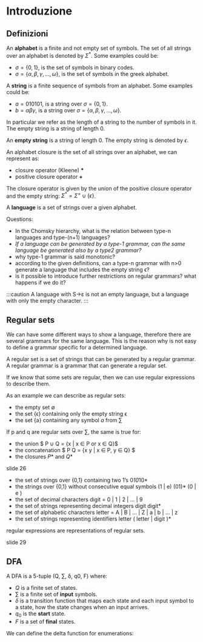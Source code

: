 # Introduzione
<!-- lezione 1 - 2023-02-28 slide 001-024 -->

## Definizioni

An **alphabet** is a finite and not empty set of symbols. The set of all strings over an alphabet is denoted by $Σ^*$. Some examples could be:

- $\sigma = \{0, 1\}$, is the set of symbols in binary codes.
- $\sigma = \{α, β, γ, ..., ω\}$, is the set of symbols in the greek alphabet.

A **string** is a finite sequence of symbols from an alphabet. Some examples could be:

- $a = 010101$, is a string over $\sigma = \{0, 1\}$.
- $b = αβγ$, is a string over $\sigma = \{α, β, γ, ..., ω\}$.

In particular we refer as the length of a string to the number of symbols in it. The empty string is a string of length 0.

An **empty string** is a string of length 0. The empty string is denoted by $\epsilon$.

An alphabet closure is the set of all strings over an alphabet, we can represent as:

- closure operator (Kleene) __*__
- positive closure operator __+__

The closure operator is given by the union of the positive closure operator and the empty string: $Σ^* = Σ^+ \cup \{\epsilon\}$.

A **language** is a set of strings over a given alphabet.


<!-- lezione 2 . 2023-03-02 slide xxx-yyy -->

Questions:

- In the Chomsky hierarchy, what is the relation between type-n languages and type-(n+1) languages?
- _If a language can be generated by a type-1 grammar, can the same language be generated also by a type2 grammar?_ 
- why type-1 grammar is said monotonic?
- according to the given definitions, can a type-n grammar with n>0 generate a language that includes the empty string ϵ?
- is it possible to introduce further restrictions on regular grammars? what happens if we do it?

:::caution
A language with S->ε is not an empty language, but a language with only the empty character.
:::

## Regular sets

We can have some different ways to show a language, therefore there are  several grammars for the same language. This is the reason why is not easy to define a grammar specific for a determined language.

A regular set is a set of strings that can be generated by a regular grammar. A regular grammar is a grammar that can generate a regular set. 

If we know that some sets are regular, then we can use regular expressions to describe them.

As an example we can describe as regular sets:

- the empty set ∅
- the set {ϵ} containing only the empty string ϵ
- the set {a} containing any symbol $a$ from ∑

If p and q are regular sets over ∑, the same is true for:

- the union $ P ∪ Q = {x | x ∈ P or x ∈ Q}$
- the concatenation $ P Q = {x y | x ∈ P, y ∈ Q} $
- the closures $P*$ and $Q*$

slide 26

- the set of strings over {0,1} containing two 1’s 
	0*10*10*
- the strings over {0,1} without consecutive equal symbols
	(1 | e) (01)* (0 | e )
- the set of decimal characters
	digit  = 0 | 1 | 2 | ... | 9
- the set of strings representing decimal integers
	digit digit*
- the set of alphabetic characters
	letter  = A | B | ... | Z | a | b | ... | z
- the set of strings representing identifiers
	letter ( letter | digit )*

regular expressions are representations of regular sets.

slide 29

<!-- lezione 2023-03-07 -->

## DFA

A DFA is a 5-tuple (Q, ∑, δ, q0, F) where:

- $Q$ is a finite set of states.
- $∑$ is a finite set of **input** symbols.
- $δ$ is a transition function that maps each state and each input symbol to a state, how the state changes when an input arrives.
- $q_0$ is the **start** state.
- $F$ is a set of **final** states.

We can define the delta function for enumerations: